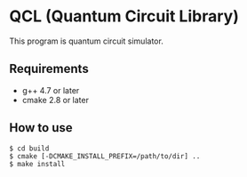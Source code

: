 QCL (Quantum Circuit Library)
==============
This program is quantum circuit simulator.

Requirements
---------------
* g++ 4.7 or later
* cmake 2.8 or later

How to use
---------------
```
$ cd build
$ cmake [-DCMAKE_INSTALL_PREFIX=/path/to/dir] ..
$ make install
```
